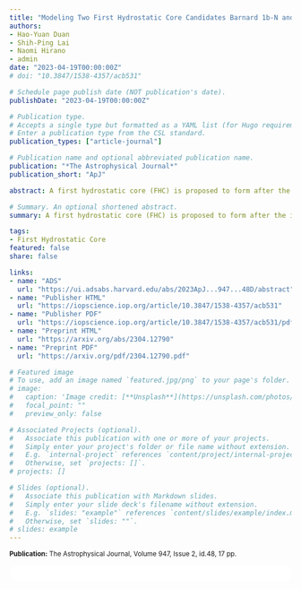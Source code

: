 ```yaml
---
title: "Modeling Two First Hydrostatic Core Candidates Barnard 1b-N and 1b-S"
authors:
- Hao-Yuan Duan
- Shih-Ping Lai
- Naomi Hirano
- admin
date: "2023-04-19T00:00:00Z"
# doi: "10.3847/1538-4357/acb531"

# Schedule page publish date (NOT publication's date).
publishDate: "2023-04-19T00:00:00Z"

# Publication type.
# Accepts a single type but formatted as a YAML list (for Hugo requirements).
# Enter a publication type from the CSL standard.
publication_types: ["article-journal"]

# Publication name and optional abbreviated publication name.
publication: "*The Astrophysical Journal*"
publication_short: "ApJ"

abstract: A first hydrostatic core (FHC) is proposed to form after the initial collapse of a prestellar core, as a seed of a Class 0 protostar. FHCs are difficult to observe because they are small, compact, embedded, and short lived. In this work, we explored the physical properties of two well-known FHC candidates, B1-bN and B1-bS, by comparing interferometric data from Submillimeter Array (SMA) 1.1 and 1.3 mm and Atacama Large Millimeter/submillimeter Array (ALMA) 870 μm observations with simulated synthesis images of the two sources. The simulated images are based on a simple model containing a single, hot compact first-core-like component at the center surrounded by a large-scale, cold and dusty envelope described by a broken power-law density distribution with an index, α. Our results show that the hot compact components of B1-bN and B1-bS can be described by temperatures of ~500 K with a size of ~4 au, which are in agreement with theoretical predictions of an FHC. If the α inside the broken radii is fixed to -1.5, we find α ~-2.9 and ~-3.3 outside the broken radii for B1-bN and B1-bS, respectively, consistent with theoretical calculations of a collapsing, bounded envelope and previous observations. Comparing the density and temperature profiles of the two sources with radiation-hydrodynamic simulations of an FHC, we find both sources lie close to, but before, the second collapse stage. We suggest that B1-bS may have started the collapsing process earlier compared to B1-bN, since a larger discontinuity point is found in its density profile.

# Summary. An optional shortened abstract.
summary: A first hydrostatic core (FHC) is proposed to form after the initial collapse of a prestellar core, as a seed of a Class 0 protostar. FHCs are difficult to observe because they are small, compact, embedded, and short lived. In this work, we explored the physical properties of two well-known FHC candidates, B1-bN and B1-bS, by comparing interferometric data from Submillimeter Array (SMA) 1.1 and 1.3 mm and Atacama Large Millimeter/submillimeter Array (ALMA) 870 μm observations with simulated synthesis images of the two sources.

tags:
- First Hydrostatic Core
featured: false
share: false

links:
- name: "ADS"
  url: "https://ui.adsabs.harvard.edu/abs/2023ApJ...947...48D/abstract"
- name: "Publisher HTML"
  url: "https://iopscience.iop.org/article/10.3847/1538-4357/acb531"
- name: "Publisher PDF"
  url: "https://iopscience.iop.org/article/10.3847/1538-4357/acb531/pdf"
- name: "Preprint HTML"
  url: "https://arxiv.org/abs/2304.12790"
- name: "Preprint PDF"
  url: "https://arxiv.org/pdf/2304.12790.pdf"

# Featured image
# To use, add an image named `featured.jpg/png` to your page's folder. 
# image:
#   caption: 'Image credit: [**Unsplash**](https://unsplash.com/photos/jdD8gXaTZsc)'
#   focal_point: ""
#   preview_only: false

# Associated Projects (optional).
#   Associate this publication with one or more of your projects.
#   Simply enter your project's folder or file name without extension.
#   E.g. `internal-project` references `content/project/internal-project/index.md`.
#   Otherwise, set `projects: []`.
# projects: []

# Slides (optional).
#   Associate this publication with Markdown slides.
#   Simply enter your slide deck's filename without extension.
#   E.g. `slides: "example"` references `content/slides/example/index.md`.
#   Otherwise, set `slides: ""`.
# slides: example
---
```


<!-- Add the publication's **full text** or **supplementary notes** here. You can use rich formatting such as including [code, math, and images](https://docs.hugoblox.com/content/writing-markdown-latex/). -->
<sup>**Publication:** The Astrophysical Journal, Volume 947, Issue 2, id.48, 17 pp.</sup>

<html>
  <style>
    section {
        background: white;
        color: black;
        border-radius: 1em;
        padding: 1em;
        left: 50% }
    #inner {
        display: inline-block;
        display: flex;
        align-items: center;
        justify-content: center }
  </style>
  <section>
    <div id="inner">
      <script type='text/javascript' src='https://d1bxh8uas1mnw7.cloudfront.net/assets/embed.js'></script>
        <span style="float:center"; 
          class="__dimensions_badge_embed__" 
          data-doi="10.3847/1538-4357/acb531" 
          data-hide-zero-citations="false" 
          data-legend="always">
        </span>
      <script async src="https://badge.dimensions.ai/badge.js" charset="utf-8"></script>
    </div>
  </section>